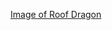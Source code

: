 [Image of Roof Dragon](https://vignette.wikia.nocookie.net/monster/images/6/6e/DragonRed.jpg/revision/latest?cb=20160809235604)
